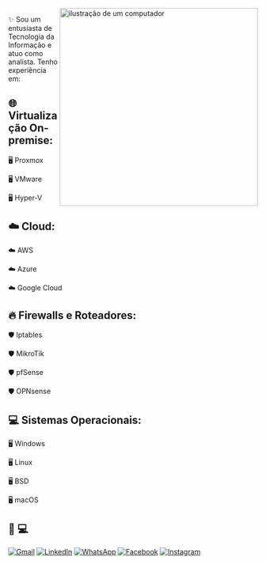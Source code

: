<img src="https://raw.githubusercontent.com/MicaelliMedeiros/micaellimedeiros/master/image/computer-illustration.png" alt="ilustração de um computador" min-width="400px" max-width="400px" width="400px" align="right">

<p align="left"> 
✨ Sou um entusiasta de Tecnologia da Informação e atuo como analista. Tenho experiência em:

## 🌐 Virtualização On-premise:

🖥️ Proxmox

🖥️ VMware

🖥️ Hyper-V

## ☁️ Cloud:

☁️ AWS

☁️ Azure

☁️ Google Cloud

## 🔥 Firewalls e Roteadores:

🛡️ Iptables

🛡️ MikroTik

🛡️ pfSense

🛡️ OPNsense

## 💻 Sistemas Operacionais:

🖥️ Windows

🖥️ Linux

🖥️ BSD

🖥️ macOS


## 🚀  💻
</p>

<p align="left">

  <a href="mailto:idavinunes@gmail.com" title="Gmail">
  <img src="https://img.shields.io/badge/-Gmail-FF0000?style=flat-square&labelColor=FF0000&logo=gmail&logoColor=white&link=mailto:idavinunes@gmail.com" alt="Gmail"/></a>
  <a href="https://www.linkedin.com/in/idavinunes/" title="LinkedIn">
  <img src="https://img.shields.io/badge/-Linkedin-0e76a8?style=flat-square&logo=Linkedin&logoColor=white&link=https://www.linkedin.com/in/idavinunes/" alt="LinkedIn"/></a>
  <a href="https://api.whatsapp.com/send?phone=5521965528916" title="WhatsApp">
  <img src="https://img.shields.io/badge/-WhatsApp-25d366?style=flat-square&labelColor=25d366&logo=whatsapp&logoColor=white&link=https://api.whatsapp.com/send?phone=5521965528916" alt="WhatsApp"/></a>
  <a href="https://www.facebook.com/idavinunes" title="Facebook">
  <img src="https://img.shields.io/badge/-Facebook-3b5998?style=flat-square&labelColor=3b5998&logo=facebook&logoColor=white&link=https://www.facebook.com/idavinunes" alt="Facebook"/></a>
  <a href="https://www.instagram.com/idavinunes" title="Instagram">
  <img src="https://img.shields.io/badge/-Instagram-DF0174?style=flat-square&labelColor=DF0174&logo=instagram&logoColor=white&link=https://www.instagram.com/idavinunes" alt="Instagram"/></a>
</p>


